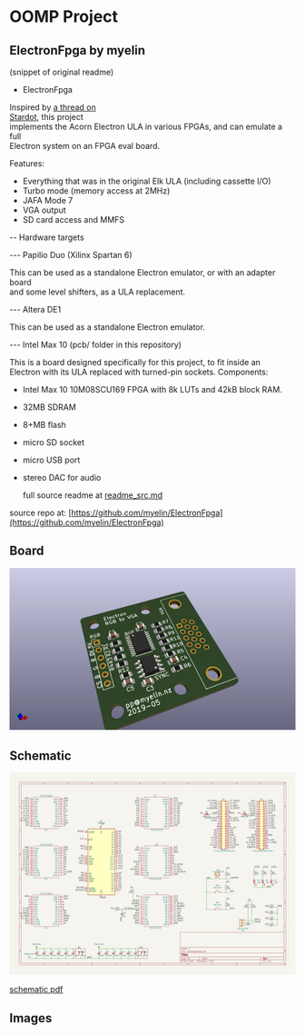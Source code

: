 # OOMP Project  
## ElectronFpga  by myelin  
  
(snippet of original readme)  
  
- ElectronFpga  
  
Inspired by [a thread on  
Stardot](https://stardot.org.uk/forums/viewtopic.php?f=3&t=9223), this project  
implements the Acorn Electron ULA in various FPGAs, and can emulate a full  
Electron system on an FPGA eval board.  
  
Features:  
- Everything that was in the original Elk ULA (including cassette I/O)  
- Turbo mode (memory access at 2MHz)  
- JAFA Mode 7  
- VGA output  
- SD card access and MMFS  
  
-- Hardware targets  
  
--- Papilio Duo (Xilinx Spartan 6)  
  
This can be used as a standalone Electron emulator, or with an adapter board  
and some level shifters, as a ULA replacement.  
  
--- Altera DE1  
  
This can be used as a standalone Electron emulator.  
  
--- Intel Max 10 (pcb/ folder in this repository)  
  
This is a board designed specifically for this project, to fit inside an  
Electron with its ULA replaced with turned-pin sockets.  Components:  
  
- Intel Max 10 10M08SCU169 FPGA with 8k LUTs and 42kB block RAM.  
- 32MB SDRAM  
- 8+MB flash  
- micro SD socket  
- micro USB port  
- stereo DAC for audio  
  
  full source readme at [readme_src.md](readme_src.md)  
  
source repo at: [https://github.com/myelin/ElectronFpga](https://github.com/myelin/ElectronFpga)  
## Board  
  
[![working_3d.png](working_3d_600.png)](working_3d.png)  
## Schematic  
  
[![working_schematic.png](working_schematic_600.png)](working_schematic.png)  
  
[schematic pdf](working_schematic.pdf)  
## Images  
